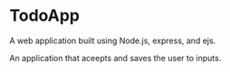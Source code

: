 # TodoApp
A web application built using Node.js, express, and ejs.

An application that aceepts and saves the user to inputs.

